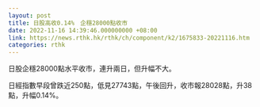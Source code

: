```yaml
---
layout: post
title: 日股高收0.14%　企穩28000點收市
date: 2022-11-16 14:39:46.000000000 +08:00
link: https://news.rthk.hk/rthk/ch/component/k2/1675833-20221116.htm
categories: rthk
---
```


日股企穩28000點水平收市，連升兩日，但升幅不大。

日經指數早段曾跌近250點，低見27743點，午後回升，收市報28028點，升38點，升幅0.14%。
